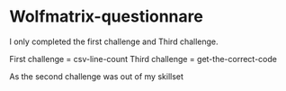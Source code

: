 # Wolfmatrix-questionnare

I only completed the first challenge and Third challenge.

First challenge = csv-line-count
Third challenge = get-the-correct-code

As the second challenge was out of my skillset
